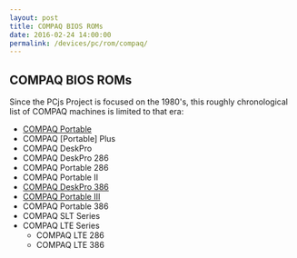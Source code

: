 ```yaml
---
layout: post
title: COMPAQ BIOS ROMs
date: 2016-02-24 14:00:00
permalink: /devices/pc/rom/compaq/
---
```


COMPAQ BIOS ROMs
---

Since the PCjs Project is focused on the 1980's, this roughly chronological list of COMPAQ machines is limited to
that era:

 + [COMPAQ Portable](portable/)
 + COMPAQ [Portable] Plus
 + COMPAQ DeskPro
 + COMPAQ DeskPro 286
 + COMPAQ Portable 286
 + COMPAQ Portable II
 + [COMPAQ DeskPro 386](deskpro386/)
 + [COMPAQ Portable III](portable3/)
 + COMPAQ Portable 386
 + COMPAQ SLT Series
 + COMPAQ LTE Series
	 + COMPAQ LTE 286
	 + COMPAQ LTE 386
